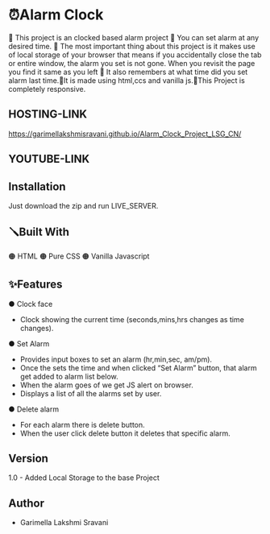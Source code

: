 
# ⏰Alarm Clock 

🔴 This project is an clocked based alarm project 🔴 You can set alarm at any desired time. 🔴 The most important thing about this project is it makes use of local storage of your browser that means if you accidentally close the tab or entire window, the alarm you set is not gone. When you revisit the page you find it same as you left 🔴 It also remembers at what time did you set alarm last time.🔴It is made using html,ccs and vanilla js.🔴This Project is completely responsive.


## HOSTING-LINK
https://garimellakshmisravani.github.io/Alarm_Clock_Project_LSG_CN/

## YOUTUBE-LINK

## Installation
Just download the zip and run LIVE_SERVER.
## 🪛Built With
🟠 HTML 🟠 Pure CSS 🟠 Vanilla Javascript



## ✨Features

● Clock face
 
  * Clock showing the current time (seconds,mins,hrs changes as time changes).

● Set Alarm
   * Provides input boxes to set an alarm (hr,min,sec, am/pm).
   * Once the sets the time and when clicked “Set Alarm” button, that alarm get added to alarm list below.
   * When the alarm goes of we get JS alert on browser.
   * Displays a list of all the alarms set by user.

● Delete alarm
* For each alarm there is delete button.
* When the user click delete button it deletes that specific alarm.


## Version
1.0 - Added Local Storage to the base Project

## Author 
* Garimella Lakshmi Sravani
